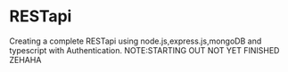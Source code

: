 # RESTapi
Creating a complete RESTapi using node.js,express.js,mongoDB and typescript with Authentication.
NOTE:STARTING OUT NOT YET FINISHED ZEHAHA
